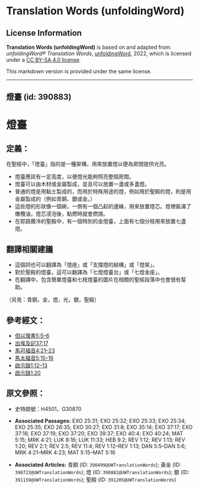 # Translation Words (unfoldingWord)

## License Information

**Translation Words (unfoldingWord)** is based on and adapted from: _unfoldingWord® Translation Words_, [unfoldingWord](https://unfoldingword.org/utw), 2022, which is licensed under a [CC BY-SA 4.0 license](https://creativecommons.org/licenses/by-sa/4.0/legalcode.en).

This markdown version is provided under the same license.



--------------------------------

## 燈臺 (id: 390883)

燈臺
==

定義：
---

在聖經中，「燈臺」指的是一種架構，用來放置燈以便為房間提供光亮。

* 燈臺應該有一定高度，以便燈光能夠照亮整個房間。
* 燈臺可以由木材或金屬製成，並且可以放置一盞或多盞燈。
* 普通的燈是用黏土製成的，而用於特殊用途的燈，例如用於聖殿的燈，則是用金屬製成的（例如青銅、銀或金。）
* 這些燈的形狀像一個碗，一側有一個凸起的邊緣，用來放置燈芯。燈裡裝滿了橄欖油，燈芯浸泡後，點燃時就會燃燒。
* 在耶路撒冷的聖殿中，有一個特別的金燈臺，上面有七個分枝用來放置七盞燈。

翻譯相關建議
------

* 這個詞也可以翻譯為「燈座」或「支撐燈的結構」或「燈架」。
* 對於聖殿的燈臺，這可以翻譯為「七燈燈臺台」或「七燈金座」。
* 在翻譯中，包含簡單燈臺和七枝燈臺的圖片在相關的聖經段落中也會很有幫助。

（另見：青銅，金，燈，光，銀，聖殿）

參考經文：
-----

* [但以理書5:5–6](https://ref.ly/Dan5:5-Dan5:6)
* [出埃及記37:17](https://ref.ly/Exod37:17)
* [馬可福音4:21–23](https://ref.ly/Mark4:21-Mark4:23)
* [馬太福音5:15–16](https://ref.ly/Matt5:15-Matt5:16)
* [啟示錄1:12–13](https://ref.ly/Rev1:12-Rev1:13)
* [啟示錄1:20](https://ref.ly/Rev1:20)

原文參照：
-----

* 史特朗號：H4501，G30870

* **Associated Passages:** EXO 25:31; EXO 25:32; EXO 25:33; EXO 25:34; EXO 25:35; EXO 26:35; EXO 30:27; EXO 31:8; EXO 35:14; EXO 37:17; EXO 37:18; EXO 37:19; EXO 37:20; EXO 39:37; EXO 40:4; EXO 40:24; MAT 5:15; MRK 4:21; LUK 8:16; LUK 11:33; HEB 9:2; REV 1:12; REV 1:13; REV 1:20; REV 2:1; REV 2:5; REV 11:4; REV 1:12–REV 1:13; DAN 5:5–DAN 5:6; MRK 4:21–MRK 4:23; MAT 5:15–MAT 5:16
* **Associated Articles:** 青銅 (ID: `390499@UWTranslationWords`); 黃金 (ID: `390723@UWTranslationWords`); 燈 (ID: `390882@UWTranslationWords`); 銀 (ID: `391159@UWTranslationWords`); 聖殿 (ID: `391205@UWTranslationWords`)

